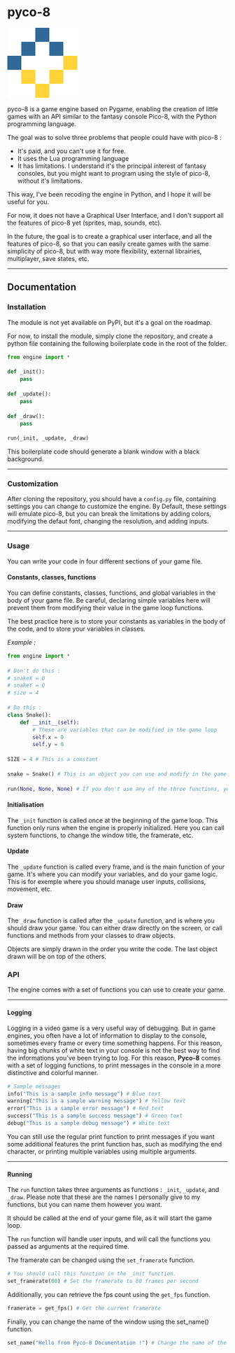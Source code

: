 # pyco-8

![pyco-8 logo, no copyright claimed](logo.png)

pyco-8 is a game engine based on Pygame, enabling the creation of little games with an API similar to the fantasy console Pico-8, with the Python programming language.

The goal was to solve three problems that people could have with pico-8 :

- It's paid, and you can't use it for free.
- It uses the Lua programming language
- It has limitations. I understand it's the principal interest of fantasy consoles, but you might want to program using the style of pico-8, without it's limitations.

This way, I've been recoding the engine in Python, and I hope it will be useful for you.

For now, it does not have a Graphical User Interface, and I don't support all the features of pico-8 yet (sprites, map, sounds, etc).

In the future, the goal is to create a graphical user interface, and all the features of pico-8, so that you can easily create games with the same simplicity of pico-8, but with way more flexibility, external librairies, multiplayer, save states, etc.

---

## Documentation

### Installation

The module is not yet available on PyPI, but it's a goal on the roadmap.

For now, to install the module, simply clone the repository, and create a python file containing the following boilerplate code in the root of the folder.

```python
from engine import *

def _init():
    pass

def _update():
    pass

def _draw():
    pass

run(_init, _update, _draw)
```

This boilerplate code should generate a blank window with a black background.

---

### Customization

After cloning the repository, you should have a `config.py` file, containing settings you can change to customize the engine.
By Default, these settings will emulate pico-8, but you can break the limitations by adding colors, modifying the defaut font, changing the resolution, and adding inputs.

---

### Usage

You can write your code in four different sections of your game file.

#### **Constants, classes, functions**

You can define constants, classes, functions, and global variables in the body of your game file. Be careful, declaring simple variables here will prevent them from modifying their value in the game loop functions.

The best practice here is to store your constants as variables in the body of the code, and to store your variables in classes. 

_Example :_

```python
from engine import *

# Don't do this :
# snakeX = 0
# snakeY = 0
# size = 4

# Do this : 
class Snake():
    def __init__(self):
        # These are variables that can be modified in the game loop
        self.x = 0
        self.y = 0

SIZE = 4 # This is a constant

snake = Snake() # This is an object you can use and modify in the game loop

run(None, None, None) # If you don't use any of the three functions, you can pass None instead
```

#### **Initialisation**

The `_init` function is called once at the beginning of the game loop. This function only runs when the engine is properly initialized. Here you can call system functions, to change the window title, the framerate, etc. 

#### **Update**

The `_update` function is called every frame, and is the main function of your game. It's where you can modify your variables, and do your game logic. This is for exemple where you should manage user inputs, collisions, movement, etc.

#### **Draw**

The `_draw` function is called after the `_update` function, and is where you should draw your game. You can either draw directly on the screen, or call functions and methods from your classes to draw objects.

Objects are simply drawn in the order you write the code.
The last object drawn will be on top of the others.

### API

The engine comes with a set of functions you can use to create your game.

---

#### **Logging**

Logging in a video game is a very useful way of debugging. But in game engines, you often have a lot of information to display to the console, sometimes every frame or every time something happens.
For this reason, having big chunks of white text in your console is not the best way to find the informations you've been trying to log.
For this reason, **Pyco-8** comes with a set of logging functions, to print messages in the console in a more distinctive and colorful manner.

```python
# Sample messages
info("This is a sample info message") # Blue text
warning("This is a sample warning message") # Yellow text
error("This is a sample error message") # Red text
success("This is a sample success message") # Green text
debug("This is a sample debug message") # White text
```

You can still use the regular print function to print messages if you want some additional features the print function has, such as modifying the end character, or printing multiple variables using multiple arguments.

---

#### **Running**

The `run` function takes three arguments as functions : `_init`, `_update`, and `_draw`. Please note that these are the names I personally give to my functions, but you can name them however you want.

It should be called at the end of your game file, as it will start the game loop.

The `run` function will handle user inputs, and will call the functions you passed as arguments at the required time.

The framerate can be changed using the `set_framerate` function.

```python
# You should call this function in the _init function.
set_framerate(60) # Set the framerate to 60 frames per second
```

Additionally, you can retrieve the fps count using the `get_fps` function.

```python
framerate = get_fps() # Get the current framerate
```

Finally, you can change the name of the window using the set_name() function.

```python
set_name("Hello from Pyco-8 Documentation !") # Change the name of the window
```
